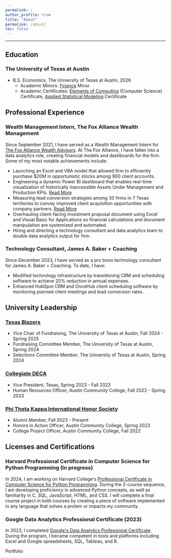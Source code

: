 ```yaml
---
permalink: /
author_profile: true
title: "About"
permalink: /about/
toc: false
---
```

------

<style>
  blockquote {
    padding: 10px;
    background-color: #f0f0f0;
    border-left: 5px solid #31708f;
    margin: 20px 0;
  }
</style>

## Education

### The University of Texas at Austin
- B.S. Economics, The University of Texas at Austin, 2026
  - Academic Minors: [Finance](https://liberalarts.utexas.edu/economics/undergraduate-program/academic-opportunities/business-economics-option-program.html) Minor
  - Academic Certificates: [Elements of Computing](https://www.cs.utexas.edu/undergraduate-program/academics/elements-computing) (Computer Science) Certificate, [Applied Statistical Modeling](https://stat.utexas.edu/academics/certificate-applied-statistical-modeling) Certificate

## Professional Experience

### Wealth Management Intern, The Fox Alliance Wealth Management

Since September 2021, I have served as a Wealth Management Intern for [The Fox Alliance Wealth Advisors](https://www.foxalliancewealth.com/). At The Fox Alliance, I have fallen into a data analytics role, creating financial models and dashboards for the firm. Some of my most notable achievements include:

- Launching an Excel and VBA model that allowed firm to efficiently purchase $20M in opportunistic stocks among 900 client accounts.
- Engineering a dynamic Power BI dashboard that enables real-time visualization of historically inaccessible Assets Under Management and Production KPIs. [Read More](https://chamberlainlondon.github.io/portfolio/portfolio-2/)
- Measuring lead conversion strategies among 30 firms in 7 Texas territories to convey improved client acquisition opportunities with company partners. [Read More](https://chamberlainlondon.github.io/portfolio/portfolio-1/)
- Overhauling client-facing investment proposal document using Excel and Visual Basic for Applications so financial calculations and document manipulation are systemized and automated.
- Hiring and directing a technology consultant and data analytics team to double data analytics output for firm.

### Technology Consultant, James A. Baker + Coaching

Since December 2023, I have served as a pro bono technology consultant for James A. Baker + Coaching. To date, I have:

- Modified technology infrastructure by transitioning CRM and scheduling software to achieve 20% reduction in annual expenses.
- Enhanced HubSpot CRM and OnceHub client scheduling software by monitoring planned client meetings and lead conversion rates.

## University Leadership

### [Texas Blazers](https://www.texasblazers.com/)

- Vice Chair of Fundraising, The University of Texas at Austin, Fall 2024 - Spring 2025
- Fundraising Committee Member, The University of Texas at Austin, Spring 2024
- Selections Committee Member, The University of Texas at Austin, Spring 2024

### [Collegiate DECA](https://www.deca.org/collegiate)

- Vice President, Texas, Spring 2023 - Fall 2023
- Human Resources Officer, Austin Community College, Fall 2022 - Spring 2023

### [Phi Theta Kappa International Honor Society](https://www.ptk.org/)

- Alumni Member, Fall 2023 - Present
- Honors in Action Officer, Austin Community College, Spring 2023
- College Project Officer, Austin Community College, Fall 2022

## Licenses and Certifications

### Harvard Professional Certificate in Computer Science for Python Programming (In progress)

In 2024, I am working on Harvard College's [Professional Certificate in Computer Science for Python Programming](https://www.harvardonline.harvard.edu/course/professional-certificate-computer-science-python-programming). During the 2-course sequence, I am developing proficiency in advanced Python concepts, as well as familiarity in C, SQL, JavaScript, HTML, and CSS. I will complete a final course project in both courses by creating a piece of software implemented in any language that solves a prolem or impacts my community.

### Google Data Analytics Professional Certificate (2023)

In 2023, I completed [Google's Data Analytics Professional Certificate](https://www.credly.com/badges/f57c583b-6caa-4b88-8111-3ab16a6be2ea/linked_in_profile). During the program, I became competent in tools and platforms including Excel and Google spreadsheets, SQL, Tableau, and R. 

<div style="text-align:left;">
    <a href="/portfolio/" class="btn" style="text-decoration: none;">Portfolio</a>
</div>
